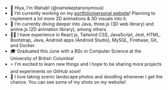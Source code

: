 - 👋 Hiya, I’m Wahab! (@namekeptanonymous)
- 🔭 I’m currently working on my [portfolio/personal website](https://www.namekeptanonymous.me/)! Planning to implement a lot more 2D animations & 3D visuals into it.
- 🌱 I’m currently diving deeper into Java, three.js (3D web library) and anime.js (2D animation library), among others.
- 👨‍💻 I have experience in React.js, Tailwind CSS, JavaScript, Jest, HTML, Bootstrap, Java, Android apps (Android Studio), MySQL, Firebase, Git, and Docker.
- 🎓 Graduated this June with a BSc in Computer Science at the University of British Columbia!
- ⭐️ I'm excited to learn new things and I hope to be sharing more projects and experiments on GitHub soon!
- 📸 I love taking scenic landscape photos and doodling whenever I get the chance. You can see some of my shots on my website!
